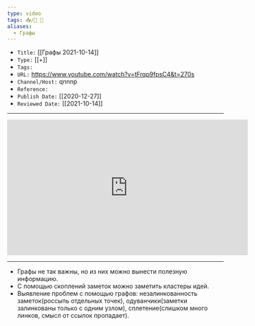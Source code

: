 ```yaml
---
type: video
tags: 📥️/🎥️ 💎
aliases: 
  - Графы
---
```




- `Title:` [[Графы 2021-10-14]]
- `Type:` [[+]]
- `Tags:` 
- `URL:` https://www.youtube.com/watch?v=tFrqp9fpsC4&t=270s
- `Channel/Host:` qnnnp
- `Reference:` 
- `Publish Date:` [[2020-12-27]]
- `Reviewed Date:` [[2021-10-14]]

---

<center><iframe width="560" height="315" src="https://www.youtube.com/watch?v=tFrqp9fpsC4&t=270s" frameborder="0" allow="accelerometer; autoplay; encrypted-media; gyroscope; picture-in-picture" allowfullscreen></iframe></center>

---

- Графы не так важны, но из них можно вынести полезную информацию.
- С помощью скоплений заметок можно заметить кластеры идей.
- Выявление проблем с помощью графов: незалинкованность заметок(россыпь отдельных точек), одуванчики(заметки залинкованы только с одним узлом), сплетение(слишком много линков, смысл от ссылок пропадает).